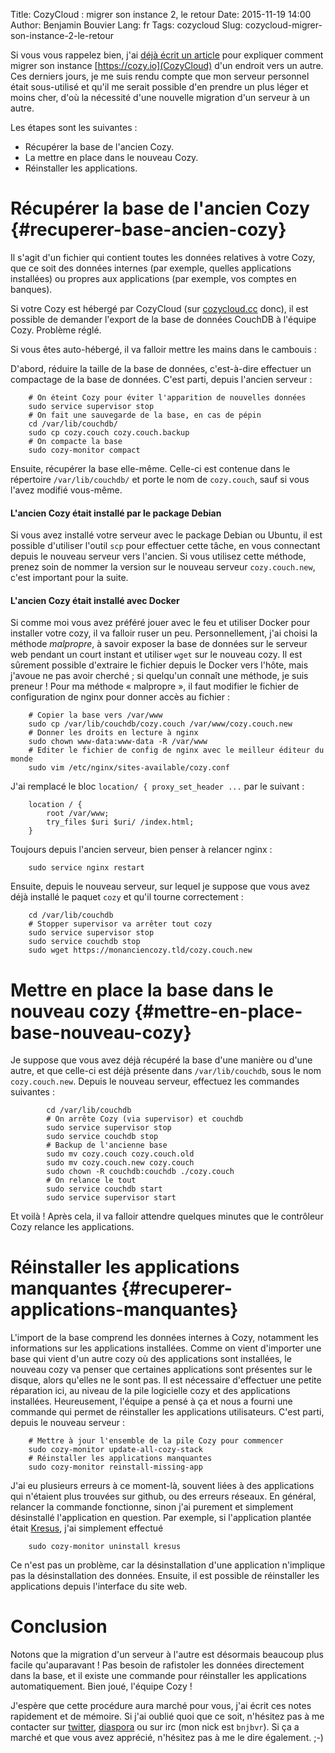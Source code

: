 Title: CozyCloud : migrer son instance 2, le retour
Date: 2015-11-19 14:00
Author: Benjamin Bouvier
Lang: fr
Tags: cozycloud
Slug: cozycloud-migrer-son-instance-2-le-retour

Si vous vous rappelez bien, j'ai [déjà écrit un
article]({filename}./2015-04-21_cozycloud-migrer-son-instance.md)
pour expliquer comment migrer son instance [https://cozy.io](CozyCloud) d'un
endroit vers un autre. Ces derniers jours, je me suis rendu compte que mon
serveur personnel était sous-utilisé et qu'il me serait possible d'en prendre
un plus léger et moins cher, d'où la nécessité d'une nouvelle migration d'un
serveur à un autre.

Les étapes sont les suivantes :

- Récupérer la base de l'ancien Cozy.
- La mettre en place dans le nouveau Cozy.
- Réinstaller les applications.

Récupérer la base de l'ancien Cozy  {#recuperer-base-ancien-cozy}
===

Il s'agit d'un fichier qui contient toutes les données relatives à votre Cozy,
que ce soit des données internes (par exemple, quelles applications
installées) ou propres aux applications (par exemple, vos comptes en banques).

Si votre Cozy est hébergé par CozyCloud (sur
[cozycloud.cc](https://cozycloud.cc) donc), il est possible de demander
l'export de la base de données CouchDB à l'équipe Cozy. Problème réglé.

Si vous êtes auto-hébergé, il va falloir mettre les mains dans le cambouis :

D'abord, réduire la taille de la base de données, c'est-à-dire effectuer un
compactage de la base de données. C'est parti, depuis l'ancien serveur :

        # On éteint Cozy pour éviter l'apparition de nouvelles données
        sudo service supervisor stop
        # On fait une sauvegarde de la base, en cas de pépin
        cd /var/lib/couchdb/
        sudo cp cozy.couch cozy.couch.backup
        # On compacte la base
        sudo cozy-monitor compact

Ensuite, récupérer la base elle-même. Celle-ci est contenue dans le répertoire
`/var/lib/couchdb/` et porte le nom de `cozy.couch`, sauf si vous l'avez
modifié vous-même.

#### L'ancien Cozy était installé par le package Debian

Si vous avez installé votre serveur avec le package Debian ou Ubuntu, il est
possible d'utiliser l'outil `scp` pour effectuer cette tâche, en vous
connectant depuis le nouveau serveur vers l'ancien. Si vous utilisez cette
méthode, prenez soin de nommer la version sur le nouveau serveur
`cozy.couch.new`, c'est important pour la suite.

#### L'ancien Cozy était installé avec Docker
Si comme moi vous avez préféré jouer avec le feu et utiliser Docker pour
installer votre cozy, il va falloir ruser un peu. Personnellement, j'ai choisi
la méthode *malpropre*, à savoir exposer la base de données sur le serveur web
pendant un court instant et utiliser `wget` sur le nouveau cozy. Il est
sûrement possible d'extraire le fichier depuis le Docker vers l'hôte, mais
j'avoue ne pas avoir cherché ; si quelqu'un connaît une méthode, je suis
preneur ! Pour ma méthode « malpropre », il faut modifier le fichier de
configuration de nginx pour donner accès au fichier :

        # Copier la base vers /var/www
        sudo cp /var/lib/couchdb/cozy.couch /var/www/cozy.couch.new
        # Donner les droits en lecture à nginx
        sudo chown www-data:www-data -R /var/www
        # Editer le fichier de config de nginx avec le meilleur éditeur du monde
        sudo vim /etc/nginx/sites-available/cozy.conf

J'ai remplacé le bloc `location/ { proxy_set_header ...` par le suivant :

        location / {
            root /var/www;
            try_files $uri $uri/ /index.html;
        }

Toujours depuis l'ancien serveur, bien penser à relancer nginx :

        sudo service nginx restart

Ensuite, depuis le nouveau serveur, sur lequel je suppose que vous avez
déjà installé le paquet `cozy` et qu'il tourne correctement :

        cd /var/lib/couchdb
        # Stopper supervisor va arrêter tout cozy
        sudo service supervisor stop
        sudo service couchdb stop
        sudo wget https://monanciencozy.tld/cozy.couch.new

Mettre en place la base dans le nouveau cozy {#mettre-en-place-base-nouveau-cozy}
====

Je suppose que vous avez déjà récupéré la base d'une manière ou d'une autre, et
que celle-ci est déjà présente dans `/var/lib/couchdb`, sous le nom
`cozy.couch.new`. Depuis le nouveau serveur, effectuez les commandes suivantes :

            cd /var/lib/couchdb
            # On arrête Cozy (via supervisor) et couchdb
            sudo service supervisor stop
            sudo service couchdb stop
            # Backup de l'ancienne base
            sudo mv cozy.couch cozy.couch.old
            sudo mv cozy.couch.new cozy.couch
            sudo chown -R couchdb:couchdb ./cozy.couch
            # On relance le tout
            sudo service couchdb start
            sudo service supervisor start

Et voilà ! Après cela, il va falloir attendre quelques minutes que le
contrôleur Cozy relance les applications.

Réinstaller les applications manquantes {#recuperer-applications-manquantes}
===

L'import de la base comprend les données internes à Cozy, notamment les
informations sur les applications installées. Comme on vient d'importer une
base qui vient d'un autre cozy où des applications sont installées, le nouveau
cozy va penser que certaines applications sont présentes sur le disque, alors
qu'elles ne le sont pas. Il est nécessaire d'effectuer une petite réparation
ici, au niveau de la pile logicielle cozy et des applications installées.
Heureusement, l'équipe a pensé à ça et nous a fourni une commande qui permet de
réinstaller les applications utilisateurs. C'est parti, depuis le nouveau
serveur :

        # Mettre à jour l'ensemble de la pile Cozy pour commencer
        sudo cozy-monitor update-all-cozy-stack
        # Réinstaller les applications manquantes
        sudo cozy-monitor reinstall-missing-app

J'ai eu plusieurs erreurs à ce moment-là, souvent liées à des applications qui
n'étaient plus trouvées sur github, ou des erreurs réseaux. En général,
relancer la commande fonctionne, sinon j'ai purement et simplement désinstallé
l'application en question. Par exemple, si l'application plantée était
[Kresus]({filename}./2015-11-16_kresus-version-060.md), j'ai simplement effectué

        sudo cozy-monitor uninstall kresus

Ce n'est pas un problème, car la désinstallation d'une application n'implique
pas la désinstallation des données. Ensuite, il est possible de réinstaller les
applications depuis l'interface du site web.

Conclusion
===

Notons que la migration d'un serveur à l'autre est désormais beaucoup plus
facile qu'auparavant ! Pas besoin de rafistoler les données directement dans la
base, et il existe une commande pour réinstaller les applications
automatiquement. Bien joué, l'équipe Cozy !

J'espère que cette procédure aura marché pour vous, j'ai écrit ces notes
rapidement et de mémoire. Si j'ai oublié quoi que ce soit, n'hésitez pas à me
contacter sur [twitter](https://twitter.com/bnjbvr),
[diaspora](https://framasphere.org/u/bnjbvr) ou sur irc (mon nick est
`bnjbvr`). Si ça a marché et que vous avez apprécié, n'hésitez pas à me le dire
également. ;-)
